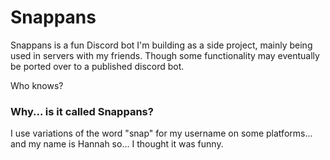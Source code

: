 # Snappans

Snappans is a fun Discord bot I'm building as a side project, mainly being used in servers with my friends. Though some functionality may eventually be ported over to a published discord bot. 

Who knows?

### Why... is it called Snappans?

I use variations of the word "snap" for my username on some platforms... and my name is Hannah so... I thought it was funny. 
